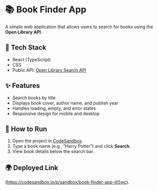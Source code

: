 # 📚 Book Finder App

A simple web application that allows users to search for books using the **Open Library API**.

## 🔧 Tech Stack
- React (TypeScript)
- CSS 
- Public API: [Open Library Search API](https://openlibrary.org/developers/api)

## ✨ Features
- Search books by title
- Displays book cover, author name, and publish year
- Handles loading, empty, and error states
- Responsive design for mobile and desktop

## 🚀 How to Run
1. Open the project in [CodeSandbox](https://codesandbox.io/).
2. Type a book name (e.g., “Harry Potter”) and click **Search**.
3. View book details below the search bar.

## 🌍 Deployed Link
(https://codesandbox.io/p/sandbox/book-finder-app-jjt5wc).
